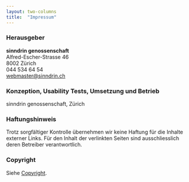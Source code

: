 ```yaml
---
layout: two-columns
title:  "Impressum"
---
```

### Herausgeber

**sinndrin genossenschaft**<br>
Alfred-Escher-Strasse 46<br>
8002 Zürich<br>
<i class="fi-telephone"></i> 044 534 64 54<br>
<a href="mailto:webmaster@sinndrin.ch"><i class="fi-mail"></i> webmaster@sinndrin.ch</a>

### Konzeption, Usability Tests, Umsetzung und Betrieb

sinndrin genossenschaft, Zürich

### Haftungshinweis

Trotz sorgfältiger Kontrolle übernehmen wir keine Haftung für die Inhalte externer Links. Für den Inhalt der verlinkten Seiten sind ausschliesslich deren Betreiber verantwortlich.

### Copyright
Siehe [Copyright](/ueber-uns/copyright/).